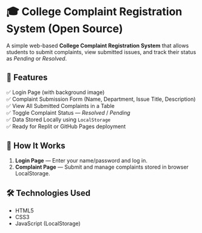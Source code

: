 # 🎓 College Complaint Registration System (Open Source)
A simple web-based **College Complaint Registration System** that allows students to submit complaints, view submitted issues, and track their status as *Pending* or *Resolved*.

## 🚀 Features
✅ Login Page (with background image)  
✅ Complaint Submission Form (Name, Department, Issue Title, Description)  
✅ View All Submitted Complaints in a Table  
✅ Toggle Complaint Status — *Resolved* / *Pending*  
✅ Data Stored Locally using `LocalStorage`  
✅ Ready for Replit or GitHub Pages deployment  

## 🧠 How It Works
1. **Login Page** — Enter your name/password and log in.  
2. **Complaint Page** — Submit and manage complaints stored in browser LocalStorage.

## 🛠️ Technologies Used
- HTML5  
- CSS3  
- JavaScript (LocalStorage)



